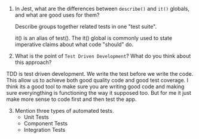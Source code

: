  1. In Jest, what are the differences between `describe()` and `it()` globals, and what are good uses for them?<br>

    Describe groups together related tests in one "test suite". 

    it() is an alias of test(). The it() global is commonly used to state imperative claims about what code "should" do. <br>

2.  What is the point of `Test Driven Development`? What do you think about this approach?<br>

   TDD is test driven development. We write the test before we write the code. This allow us to achieve both good quality code and good test coverage.
   I think its a good tool to make sure you are writing good code and making sure everyingthing is functioning the way it supposed too. But for me it just make more sense to code first and then test the app.

3.  Mention three types of automated tests.<br>
    * Unit Tests
    * Component Tests
    * Integration Tests